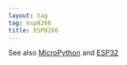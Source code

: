 ```yaml
---
layout: tag
tag: esp8266
title: ESP8266
---
```


See also [MicroPython](/tag/micropython/) and [ESP32](/tag/esp32/)

